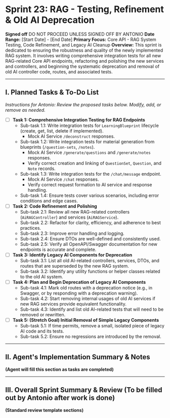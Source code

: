 # Sprint 23: RAG - Testing, Refinement & Old AI Deprecation

**Signed off** DO NOT PROCEED UNLESS SIGNED OFF BY ANTONIO
**Date Range:** [Start Date] - [End Date]
**Primary Focus:** Core API - RAG System Testing, Code Refinement, and Legacy AI Cleanup
**Overview:** This sprint is dedicated to ensuring the robustness and quality of the newly implemented RAG system. It involves writing comprehensive integration tests for all new RAG-related Core API endpoints, refactoring and polishing the new services and controllers, and beginning the systematic deprecation and removal of old AI controller code, routes, and associated tests.

---

## I. Planned Tasks & To-Do List

*Instructions for Antonio: Review the proposed tasks below. Modify, add, or remove as needed.*

- [ ] **Task 1: Comprehensive Integration Testing for RAG Endpoints**
    - Sub-task 1.1: Write integration tests for `LearningBlueprint` lifecycle (create, get, list, delete if implemented).
        - Mock AI Service `/deconstruct` responses.
    - Sub-task 1.2: Write integration tests for material generation from blueprints (`/question-sets`, `/notes`).
        - Mock AI Service `/generate/questions` and `/generate/notes` responses.
        - Verify correct creation and linking of `QuestionSet`, `Question`, and `Note` records.
    - Sub-task 1.3: Write integration tests for the `/chat/message` endpoint.
        - Mock AI Service `/chat` responses.
        - Verify correct request formation to AI service and response handling.
    - Sub-task 1.4: Ensure tests cover various scenarios, including error conditions and edge cases.
- [ ] **Task 2: Code Refinement and Polishing**
    - Sub-task 2.1: Review all new RAG-related controllers (`AiRAGController`) and services (`AiRAGService`).
    - Sub-task 2.2: Refactor for clarity, efficiency, and adherence to best practices.
    - Sub-task 2.3: Improve error handling and logging.
    - Sub-task 2.4: Ensure DTOs are well-defined and consistently used.
    - Sub-task 2.5: Verify all OpenAPI/Swagger documentation for new endpoints is accurate and complete.
- [ ] **Task 3: Identify Legacy AI Components for Deprecation**
    - Sub-task 3.1: List all old AI-related controllers, services, DTOs, and routes that are superseded by the new RAG system.
    - Sub-task 3.2: Identify any utility functions or helper classes related to the old AI system.
- [ ] **Task 4: Plan and Begin Deprecation of Legacy AI Components**
    - Sub-task 4.1: Mark old routes with a deprecation notice (e.g., in Swagger, or by responding with a deprecation warning).
    - Sub-task 4.2: Start removing internal usages of old AI services if new RAG services provide equivalent functionality.
    - Sub-task 4.3: Identify and list old AI-related tests that will need to be removed or rewritten.
- [ ] **Task 5: (Stretch Goal) Initial Removal of Simple Legacy Components**
    - Sub-task 5.1: If time permits, remove a small, isolated piece of legacy AI code and its tests.
    - Sub-task 5.2: Ensure no regressions are introduced by the removal.

---

## II. Agent's Implementation Summary & Notes

**(Agent will fill this section as tasks are completed)**

---

## III. Overall Sprint Summary & Review (To be filled out by Antonio after work is done)

**(Standard review template sections)**
